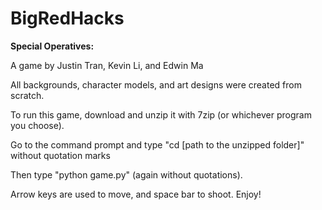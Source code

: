 # BigRedHacks

<b>Special Operatives:</b>

A game by Justin Tran, Kevin Li, and Edwin Ma

All backgrounds, character models, and art designs were created from scratch.

To run this game, download and unzip it with 7zip (or whichever program you choose).

Go to the command prompt and type "cd [path to the unzipped folder]" without quotation marks

Then type "python game.py" (again without quotations).

Arrow keys are used to move, and space bar to shoot.  Enjoy!

